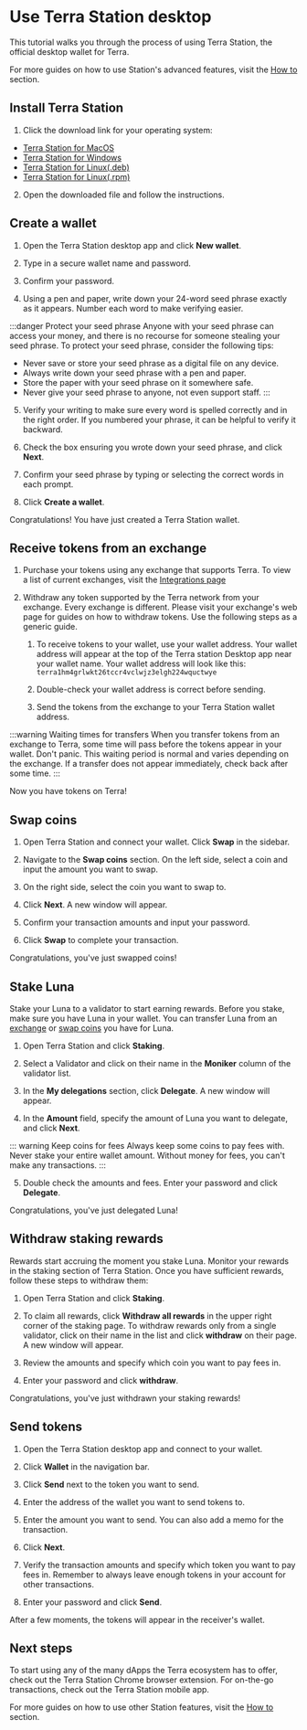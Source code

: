 # Use Terra Station desktop

This tutorial walks you through the process of using Terra Station, the official desktop wallet for Terra.

For more guides on how to use Station's advanced features, visit the [How to](/How-to/Terra-Station/Wallet.html) section.

## Install Terra Station

1. Click the download link for your operating system:

- [Terra Station for MacOS](https://github.com/terra-money/station/releases/download/v3.5.0/Terra.Station-1.1.0.dmg)
- [Terra Station for Windows](https://github.com/terra-money/station/releases/download/v3.5.0/Terra.Station.Setup.1.1.0.exe)
- [Terra Station for Linux(.deb)](https://github.com/terra-money/station/releases/download/v3.5.0/station-electron_1.1.1_amd64.deb)
- [Terra Station for Linux(.rpm)](https://github.com/terra-money/station/releases/download/v3.5.0/station-electron-1.1.1.x86_64.rpm)

2. Open the downloaded file and follow the instructions.

## Create a wallet

1. Open the Terra Station desktop app and click **New wallet**.

2. Type in a secure wallet name and password.

3. Confirm your password.

4. Using a pen and paper, write down your 24-word seed phrase exactly as it appears. Number each word to make verifying easier.

:::danger Protect your seed phrase
Anyone with your seed phrase can access your money, and there is no recourse for someone stealing your seed phrase. To protect your seed phrase, consider the following tips:

- Never save or store your seed phrase as a digital file on any device.
- Always write down your seed phrase with a pen and paper.
- Store the paper with your seed phrase on it somewhere safe.
- Never give your seed phrase to anyone, not even support staff.
:::

5. Verify your writing to make sure every word is spelled correctly and in the right order. If you numbered your phrase, it can be helpful to verify it backward.

5. Check the box ensuring you wrote down your seed phrase, and click **Next**.

6. Confirm your seed phrase by typing or selecting the correct words in each prompt.

7. Click **Create a wallet**.

Congratulations! You have just created a Terra Station wallet.

## Receive tokens from an exchange

1. Purchase your tokens using any exchange that supports Terra. To view a list of current exchanges, visit the [Integrations page](https://docs.terra.money/Reference/integrations.html#exchanges)

1. Withdraw any token supported by the Terra network from your exchange. Every exchange is different. Please visit your exchange's web page for guides on how to withdraw tokens. Use the following steps as a generic guide.

    1. To receive tokens to your wallet, use your wallet address. Your wallet address will appear at the top of the Terra station Desktop app near your wallet name. Your wallet address will look like this: `terra1hm4grlwkt26tccr4vclwjz3elgh224wquctwye`

    1. Double-check your wallet address is correct before sending.

    1. Send the tokens from the exchange to your Terra Station wallet address.

:::warning Waiting times for transfers
When you transfer tokens from an exchange to Terra, some time will pass before the tokens appear in your wallet. Don't panic. This waiting period is normal and varies depending on the exchange. If a transfer does not appear immediately, check back after some time.
:::

Now you have tokens on Terra!

## Swap coins

1. Open Terra Station and connect your wallet. Click **Swap** in the sidebar.

2. Navigate to the **Swap coins** section. On the left side, select a coin and input the amount you want to swap.

3. On the right side, select the coin you want to swap to.

4. Click **Next**. A new window will appear.

5. Confirm your transaction amounts and input your password.

6. Click **Swap** to complete your transaction.

Congratulations, you've just swapped coins!

## Stake Luna

Stake your Luna to a validator to start earning rewards. Before you stake, make sure you have Luna in your wallet. You can transfer Luna from an [exchange](#receive-tokens-from-an-exchange) or [swap coins](#swap-coins) you have for Luna.

1. Open Terra Station and click **Staking**.

2. Select a Validator and click on their name in the **Moniker** column of the validator list.

3. In the **My delegations** section, click **Delegate**. A new window will appear.

4. In the **Amount** field, specify the amount of Luna you want to delegate, and click **Next**.

::: warning Keep coins for fees
Always keep some coins to pay fees with. Never stake your entire wallet amount. Without money for fees, you can't make any transactions.
:::

5. Double check the amounts and fees. Enter your password and click **Delegate**.

Congratulations, you've just delegated Luna!

## Withdraw staking rewards

Rewards start accruing the moment you stake Luna. Monitor your rewards in the staking section of Terra Station. Once you have sufficient rewards, follow these steps to withdraw them:

1. Open Terra Station and click **Staking**.

2. To claim all rewards, click **Withdraw all rewards** in the upper right corner of the staking page. To withdraw rewards only from a single validator, click on their name in the list and click **withdraw** on their page.  A new window will appear.

2. Review the amounts and specify which coin you want to pay fees in.

3. Enter your password and click **withdraw**.

Congratulations, you've just withdrawn your staking rewards!

## Send tokens

1. Open the Terra Station desktop app and connect to your wallet.

2. Click **Wallet** in the navigation bar.

3. Click **Send** next to the token you want to send.

3. Enter the address of the wallet you want to send tokens to.

4. Enter the amount you want to send. You can also add a memo for the transaction.

5. Click **Next**.

6. Verify the transaction amounts and specify which token you want to pay fees in. Remember to always leave enough tokens in your account for other transactions.

7.  Enter your password and click **Send**.

After a few moments, the tokens will appear in the receiver's wallet.

## Next steps

To start using any of the many dApps the Terra ecosystem has to offer, check out the Terra Station Chrome browser extension. For on-the-go transactions, check out the Terra Station mobile app.

For more guides on how to use other Station features, visit the [How to](/How-to/Terra-Station/Wallet.html) section.
